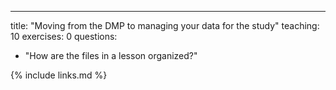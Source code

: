 ---
title: "Moving from the DMP to managing your data for the study"
teaching: 10
exercises: 0
questions:
- "How are the files in a lesson organized?"

{% include links.md %}

